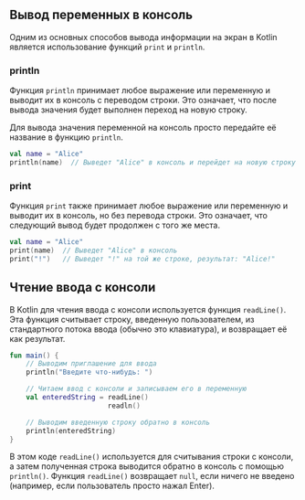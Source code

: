 ## Вывод переменных в консоль

Одним из основных способов вывода информации на экран в Kotlin является использование функций `print` и `println`.

### println

Функция `println` принимает любое выражение или переменную и выводит их в консоль с переводом строки. Это означает, что после вывода значения будет выполнен переход на новую строку.

Для вывода значения переменной на консоль просто передайте её название в функцию `println`.

```kotlin
val name = "Alice"
println(name)  // Выведет "Alice" в консоль и перейдет на новую строку
```

### print

Функция `print` также принимает любое выражение или переменную и выводит их в консоль, но без перевода строки. Это означает, что следующий вывод будет продолжен с того же места.

```kotlin
val name = "Alice"
print(name)  // Выведет "Alice" в консоль
print("!")   // Выведет "!" на той же строке, результат: "Alice!"
```

## Чтение ввода с консоли 

В Kotlin для чтения ввода с консоли используется функция `readLine()`. Эта функция считывает строку, введенную пользователем, из стандартного потока ввода (обычно это клавиатура), и возвращает её как результат.

```kotlin
fun main() {
    // Выводим приглашение для ввода
    println("Введите что-нибудь: ")

    // Читаем ввод с консоли и записываем его в переменную
    val enteredString = readLine()
						readln()

    // Выводим введенную строку обратно в консоль
    println(enteredString)
}
```

В этом коде `readLine()` используется для считывания строки с консоли, а затем полученная строка выводится обратно в консоль с помощью `println()`. Функция `readLine()` возвращает `null`, если ничего не введено (например, если пользователь просто нажал Enter).